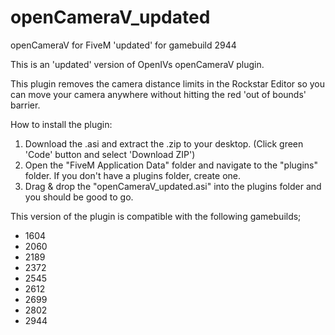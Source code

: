 # openCameraV_updated
openCameraV for FiveM 'updated' for gamebuild 2944

This is an 'updated' version of OpenIVs openCameraV plugin.

This plugin removes the camera distance limits in the Rockstar Editor so you can move your camera anywhere without hitting the red 'out of bounds' barrier.

How to install the plugin:
1. Download the .asi and extract the .zip to your desktop. (Click green 'Code' button and select 'Download ZIP')
2. Open the "FiveM Application Data" folder and navigate to the "plugins" folder. If you don't have a plugins folder, create one.
3. Drag & drop the "openCameraV_updated.asi" into the plugins folder and you should be good to go.


This version of the plugin is compatible with the following gamebuilds;
- 1604
- 2060
- 2189
- 2372
- 2545
- 2612
- 2699
- 2802
- 2944
